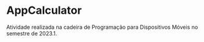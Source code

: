 # AppCalculator

Atividade realizada na cadeira de Programação para Dispositivos Móveis no semestre de 2023.1.
